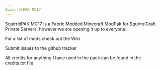 ```yaml
---
SquirrelPAK MC17
---
```


SquirrelPAK MC17 is a Fabric Modded Minecraft ModPak 
for SquirrelCraft Private Servers, however we are opening it up to everyone. 


For a list of mods check out the Wiki

Submit issues to the github tracker


All credits for anything I have used in the pack can be found in the credits.txt file
